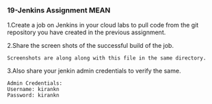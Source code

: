 ### 19-Jenkins Assignment MEAN

1.Create a job on Jenkins in your cloud labs to pull code from the git repository you have created in the previous assignment.

2.Share the screen shots of the successful build of the job.
    
    Screenshots are along along with this file in the same directory.

3.Also share your jenkin admin credentials to verify the same.
    
    Admin Credentials:
    Username: kirankn   
    Password: kirankn
    